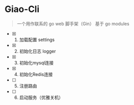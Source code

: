 #  Giao-Cli

> 一个用作联系的 go web 脚手架（Gin）
> 基于 go modules

- [x] 1. 加载配置			    		 settings
- [x] 2. 初始化日志 					logger
- [x] 3. 初始化mysql连接
- [x] 4. 初始化Redis连接
- [ ] 5.  注册路由
- [ ] 6. 启动服务（优雅关机）
